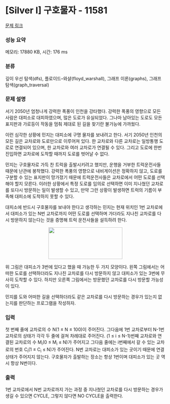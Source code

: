 # [Silver I] 구호물자 - 11581 

[문제 링크](https://www.acmicpc.net/problem/11581) 

### 성능 요약

메모리: 17880 KB, 시간: 176 ms

### 분류

깊이 우선 탐색(dfs), 플로이드–와샬(floyd_warshall), 그래프 이론(graphs), 그래프 탐색(graph_traversal)

### 문제 설명

<p>서기 2050년 엄청나게 강력한 폭풍이 인천을 강타했다. 강력한 폭풍의 영향으로 모든 사람은 대피소로 대피하였으며, 많은 도로가 유실되었다. 그나마 남아있는 도로도 모든 표지판과 가로등이 작동을 멈춰 제대로 된 길을 찾기란 불가능에 가까웠다.</p>

<p>이런 심각한 상황에 민지는 대피소에 구명 물자를 보내려고 한다. 서기 2050년 인천의 모든 길은 교차로와 도로만으로 이루어져 있다. 한 교차로와 다른 교차로는 일방통행 도로로 연결되어 있으며, 한 교차로와 여러 교차로가 연결될 수 있다. 그리고 도로에 한번 진입하면 교차로에 도착할 때까지 도로를 벗어날 수 없다.</p>

<p>민지는 구호물자로 가득 찬 트럭을 출발시키려고 했지만, 운행을 거부한 트럭운전사들 때문에 난관에 봉착했다. 강력한 폭풍의 영향으로 내비게이션은 정확하지 않고, 도로를 구분할 수 있는 표지판이 망가졌기 때문에 트럭운전사들은 교차로에서 어떤 도로를 선택해야 할지 모른다. 이러한 상황에서 특정 도로를 임의로 선택하면 이미 지나쳤던 교차로를 또다시 방문하는 일이 발생할 수 있고, 만약 그런 상황이 발생하면 트럭의 기름이 부족해 대피소에 도착하지 못할 수 있다.</p>

<p>대피소에 반드시 구호물자를 보내야 한다고 생각하는 민지는 현재 위치인 1번 교차로에서 대피소가 있는 N번 교차로까지 어떤 도로를 선택하며 가더라도 지나친 교차로를 다시 방문하지 않는다는 것을 증명해 트럭 운전사들을 설득하려 한다.</p>

<p style="text-align:center"><img alt="" src="https://onlinejudgeimages.s3-ap-northeast-1.amazonaws.com/problem/11581/1.png" style="height:100px; width:233px"></p>

<p>위 그림은 대피소가 3번에 있다고 했을 때 가능한 두 가지 모양이다. 왼쪽 그림에서는 어떠한 도로를 선택하더라도 지나친 교차로를 다시 방문하지 않고 대피소가 있는 3번에 무사히 도착할 수 있다. 하지만 오른쪽 그림에서는 방문했던 교차로를 다시 방문할 가능성이 있다.</p>

<p>민지를 도와 어떠한 길을 선택하더라도 같은 교차로를 다시 방문하는 경우가 있는지 없는지를 판단하는 프로그램을 작성하자.</p>

### 입력 

 <p>첫 번째 줄에 교차로의 수 N(1 ≤ N ≤ 100)이 주어진다. 그다음에 1번 교차로부터 N-1번 교차로의 상태가 각각 두 줄에 걸쳐 차례대로 주어진다. (1 ≤ i ≤ N-1)번째 교차로와 연결된 교차로의 수 M<sub>i</sub>(0 ≤ M<sub>i</sub> ≤ N)가 주어지고 그다음 줄에는 i번째에서 갈 수 있는 교차로의 번호 C<sub>i</sub>(1 ≤ C<sub>i</sub> ≤ N)가 주어진다. N번 교차로는 대피소가 있는 곳이기 때문에 연결 상태가 주어지지 않는다. 구호물자가 출발하는 장소는 항상 1번이며 대피소가 있는 곳 역시 항상 N번이다.</p>

### 출력 

 <p>1번 교차로에서 N번 교차로까지 가는 과정 중 지나쳤던 교차로를 다시 방문하는 경우가 생길 수 있으면 CYCLE, 그렇지 않다면 NO CYCLE을 출력한다.</p>

